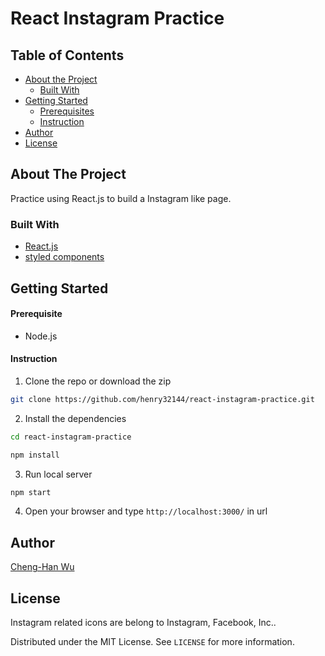 # React Instagram Practice

<!-- TABLE OF CONTENTS -->
## Table of Contents

* [About the Project](#about-the-project)
  * [Built With](#built-with)
* [Getting Started](#getting-started)
  * [Prerequisites](#prerequisites)
  * [Instruction](#Instruction)
* [Author](#Author)
* [License](#license)



<!-- ABOUT THE PROJECT -->
## About The Project

Practice using React.js to build a Instagram like page.

### Built With
* [React.js](https://reactjs.org/)
* [styled components](https://styled-components.com/)

<!-- GETTING STARTED -->
## Getting Started

#### Prerequisite

* Node.js

#### Instruction

1. Clone the repo or download the zip
```sh
git clone https://github.com/henry32144/react-instagram-practice.git
```
2. Install the dependencies
```sh
cd react-instagram-practice

npm install
```
3. Run local server
```sh
npm start
```
4. Open your browser and type `http://localhost:3000/` in url

<!-- CONTRIBUTING -->
## Author

[Cheng-Han Wu](https://github.com/henry32144/)

<!-- LICENSE -->
## License

Instagram related icons are belong to Instagram, Facebook, Inc..

Distributed under the MIT License. See `LICENSE` for more information.